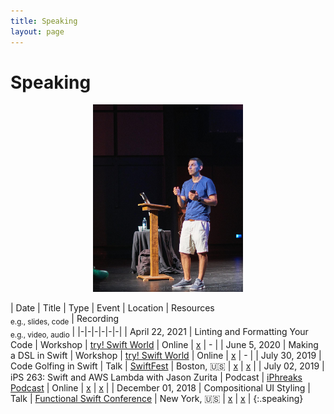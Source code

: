 ```yaml
---
title: Speaking
layout: page
---
```


# Speaking
<p style="text-align:center;"><img src="/assets/images/talks/2019_SwiftFest.jpg" alt="picture-of-jason-giving-a-talk" height="300"></p>

| Date | Title | Type | Event | Location | Resources<br><sub>e.g., slides, code</sub> | Recording<br><sub>e.g., video, audio</sub> |
|-|-|-|-|-|-|
| April 22, 2021 | Linting and Formatting Your Code | Workshop | [try! Swift World](https://www.tryswift.co/world/) | Online | [x](https://github.com/jasonzurita/talks/tree/master/Swift%20Linting%20and%20Formatting%20Workshop) | - |
| June 5, 2020 | Making a DSL in Swift | Workshop | [try! Swift World](https://www.tryswift.co/world/) | Online | [x](https://github.com/jasonzurita/talks/tree/master/Making%20a%20DSL%20in%20Swift%20Workshop) | - |
| July 30, 2019 | Code Golfing in Swift | Talk | [SwiftFest](https://swiftfest.io) | Boston, 🇺🇸 | [x](https://github.com/jasonzurita/talks/tree/master/Code%20Golfing%20in%20Swift) | [x](https://www.pluralsight.com/courses/swiftfest-boston-2019-session-19) |
| July 02, 2019 | iPS 263: Swift and AWS Lambda with Jason Zurita | Podcast | [iPhreaks Podcast](https://devchat.tv/iphreaks/) | Online | [x](http://jasonzurita.com/websites-using-swift-and-aws-lambda/) | [x](https://devchat.tv/iphreaks/ips-263-swift-and-aws-lambda-with-jason-zurita/) |
| December 01, 2018 | Compositional UI Styling | Talk | [Functional Swift Conference](http://2018.funswiftconf.com) | New York, 🇺🇸 | [x](https://github.com/jasonzurita/talks/tree/master/Compositional%20UI%20Styling) | [x](https://www.youtube.com/watch?v=XJreRR0cC3E&feature=emb_title) |
{:.speaking}
